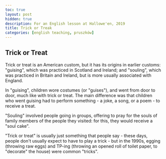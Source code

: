 ```yaml
---
toc: true
layout: post
hidden: true
description: For an English lesson at Hallowe'en, 2019
title: Trick or Treak
categories: [english teaching, pruszków]
---
```


## Trick or Treat

Trick or treat is an American custom, but it has its origins in earlier
customs: "guising", which was practiced in Scotland and Ireland; and
"souling", which was practiced in Britain and Ireland, but is more
usually associated with England.

In "guising", children wore costumes (or "guises"), and went from door
to door, much like with trick or treat. The main difference was that
children who went guising had to perform something - a joke, a song, or
a poem - to receive a treat.

"Souling" involved people going in groups, offering to pray for the
souls of family members of the people they visited: for this, they would
receive a "soul cake".

"Trick or treat" is usually just something that people say - these days,
people don't usually expect to have to play a trick - but in the 1990s,
egging (throwing raw eggs) and TP-ing (throwing an opened roll of toilet
paper, to "decorate" the house) were common "tricks".
